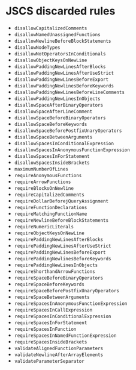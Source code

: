# JSCS discarded rules

* `disallowCapitalizedComments`
* `disallowNamedUnassignedFunctions`
* `disallowNewlineBeforeBlockStatements`
* `disallowNodeTypes`
* `disallowNotOperatorsInConditionals`
* `disallowObjectKeysOnNewLine`
* `disallowPaddingNewLinesAfterBlocks`
* `disallowPaddingNewLinesAfterUseStrict`
* `disallowPaddingNewLinesBeforeExport`
* `disallowPaddingNewlinesBeforeKeywords`
* `disallowPaddingNewLinesBeforeLineComments`
* `disallowPaddingNewLinesInObjects`
* `disallowSpaceAfterBinaryOperators`
* `disallowSpaceAfterLineComment`
* `disallowSpaceBeforeBinaryOperators`
* `disallowSpaceBeforeKeywords`
* `disallowSpaceBeforePostfixUnaryOperators`
* `disallowSpaceBetweenArguments`
* `disallowSpacesInConditionalExpression`
* `disallowSpacesInAnonymousFunctionExpression`
* `disallowSpacesInForStatement`
* `disallowSpacesInsideBrackets`
* `maximumNumberOfLines`
* `requireAnonymousFunctions`
* `requireArrowFunctions`
* `requireBlocksOnNewline`
* `requireCapitalizedComments`
* `requireDollarBeforejQueryAssignment`
* `requireFunctionDeclarations`
* `requireMatchingFunctionName`
* `requireNewlineBeforeBlockStatements`
* `requireNumericLiterals`
* `requireObjectKeysOnNewLine`
* `requirePaddingNewLinesAfterBlocks`
* `requirePaddingNewLinesAfterUseStrict`
* `requirePaddingNewLinesBeforeExport`
* `requirePaddingNewlinesBeforeKeywords`
* `requirePaddingNewLinesInObjects`
* `requireShorthandArrowFunctions`
* `requireSpaceBeforeBinaryOperators`
* `requireSpaceBeforeKeywords`
* `requireSpaceBeforePostfixUnaryOperators`
* `requireSpaceBetweenArguments`
* `requireSpacesInAnonymousFunctionExpression`
* `requireSpacesInCallExpression`
* `requireSpacesInConditionalExpression`
* `requireSpacesInForStatement`
* `requireSpacesInFunction`
* `requireSpacesInNamedFunctionExpression`
* `requireSpacesInsideBrackets`
* `validateAlignedFunctionParameters`
* `validateNewlineAfterArrayElements`
* `validateParameterSeparator`
